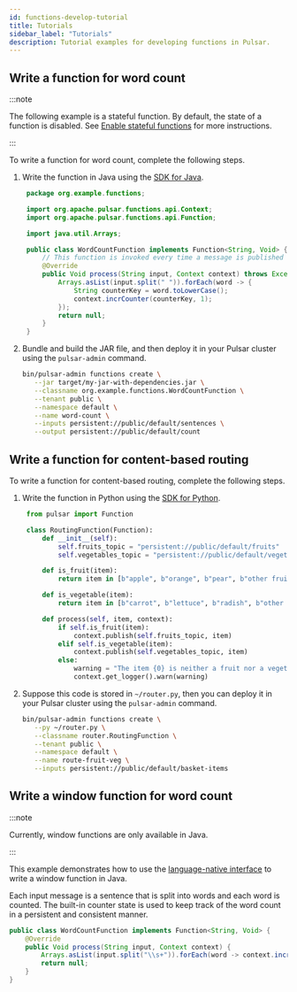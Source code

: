 ```yaml
---
id: functions-develop-tutorial
title: Tutorials
sidebar_label: "Tutorials"
description: Tutorial examples for developing functions in Pulsar.
---
```


## Write a function for word count

:::note

The following example is a stateful function. By default, the state of a function is disabled. See [Enable stateful functions](functions-worker-stateful.md) for more instructions.

:::

To write a function for word count, complete the following steps.

1. Write the function in Java using the [SDK for Java](functions-develop-api.md).

   ```java
    package org.example.functions;

    import org.apache.pulsar.functions.api.Context;
    import org.apache.pulsar.functions.api.Function;

    import java.util.Arrays;

    public class WordCountFunction implements Function<String, Void> {
        // This function is invoked every time a message is published to the input topic
        @Override
        public Void process(String input, Context context) throws Exception {
            Arrays.asList(input.split(" ")).forEach(word -> {
                String counterKey = word.toLowerCase();
                context.incrCounter(counterKey, 1);
            });
            return null;
        }
    }
   ```

2. Bundle and build the JAR file, and then deploy it in your Pulsar cluster using the `pulsar-admin` command.

   ```bash
   bin/pulsar-admin functions create \
      --jar target/my-jar-with-dependencies.jar \
      --classname org.example.functions.WordCountFunction \
      --tenant public \
      --namespace default \
      --name word-count \
      --inputs persistent://public/default/sentences \
      --output persistent://public/default/count
   ```

## Write a function for content-based routing

To write a function for content-based routing, complete the following steps.

1. Write the function in Python using the [SDK for Python](functions-develop-api.md).

   ```python
    from pulsar import Function

    class RoutingFunction(Function):
        def __init__(self):
            self.fruits_topic = "persistent://public/default/fruits"
            self.vegetables_topic = "persistent://public/default/vegetables"

        def is_fruit(item):
            return item in [b"apple", b"orange", b"pear", b"other fruits..."]

        def is_vegetable(item):
            return item in [b"carrot", b"lettuce", b"radish", b"other vegetables..."]

        def process(self, item, context):
            if self.is_fruit(item):
                context.publish(self.fruits_topic, item)
            elif self.is_vegetable(item):
                context.publish(self.vegetables_topic, item)
            else:
                warning = "The item {0} is neither a fruit nor a vegetable".format(item)
                context.get_logger().warn(warning)
   ```

2. Suppose this code is stored in `~/router.py`, then you can deploy it in your Pulsar cluster using the `pulsar-admin` command.

   ```bash
   bin/pulsar-admin functions create \
      --py ~/router.py \
      --classname router.RoutingFunction \
      --tenant public \
      --namespace default \
      --name route-fruit-veg \
      --inputs persistent://public/default/basket-items
   ```

## Write a window function for word count

:::note

Currently, window functions are only available in Java.

:::

This example demonstrates how to use the [language-native interface](functions-develop-api.md) to write a window function in Java.

Each input message is a sentence that is split into words and each word is counted. The built-in counter state is used to keep track of the word count in a persistent and consistent manner.

```java
public class WordCountFunction implements Function<String, Void> {
    @Override
    public Void process(String input, Context context) {
        Arrays.asList(input.split("\\s+")).forEach(word -> context.incrCounter(word, 1));
        return null;
    }
}
```
